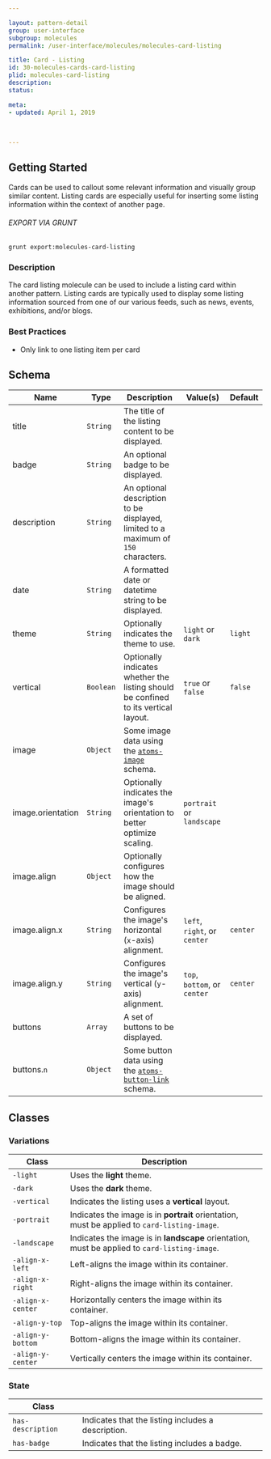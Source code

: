 ```yaml
---

layout: pattern-detail
group: user-interface
subgroup: molecules
permalink: /user-interface/molecules/molecules-card-listing

title: Card - Listing
id: 30-molecules-cards-card-listing
plid: molecules-card-listing
description: 
status: 

meta:
- updated: April 1, 2019
  
  
  
---
```



## Getting Started

Cards can be used to callout some relevant information and visually group similar content. Listing cards are especially useful for inserting some listing information within the context of another page.

###### EXPORT VIA GRUNT

```
grunt export:molecules-card-listing
```


### Description

The card listing molecule can be used to include a listing card within another pattern. Listing cards are typically used to display some listing information sourced from one of our various feeds, such as news, events, exhibitions, and/or blogs.


### Best Practices

- Only link to one listing item per card


## Schema

| Name              | Type      | Description                                                                   | Value(s)                      | Default   |
|-------------------|-----------|-------------------------------------------------------------------------------|-------------------------------|-----------|
| title             | `String`  | The title of the listing content to be displayed.                             |                               |           |
| badge             | `String`  | An optional badge to be displayed.                                            |                               |           |
| description       | `String`  | An optional description to be displayed, limited to a maximum of `150` characters.  |                         |           |
| date              | `String`  | A formatted date or datetime string to be displayed.                          |                               |           |
| theme             | `String`  | Optionally indicates the theme to use.                                        | `light` or `dark`             | `light`   |
| vertical          | `Boolean` | Optionally indicates whether the listing should be confined to its vertical layout. | `true` or `false`       | `false`   |
| image             | `Object`  | Some image data using the [`atoms-image`][atoms-image] schema.                |                               |           |
| image.orientation | `String`  | Optionally indicates the image's orientation to better optimize scaling.      | `portrait` or `landscape`     |           |
| image.align       | `Object`  | Optionally configures how the image should be aligned.                        |                               |           |
| image.align.x     | `String`  | Configures the image's horizontal (`x`-axis) alignment.                       | `left`, `right`, or `center`  | `center`  |
| image.align.y     | `String`  | Configures the image's vertical (`y`-axis) alignment.                         | `top`, `bottom`, or `center`  | `center`  |
| buttons           | `Array`   | A set of buttons to be displayed.                                             |                               |           |
| buttons.`n`       | `Object`  | Some button data using the [`atoms-button-link`][atoms-button-link] schema.   |                               |           |


## Classes

### Variations

| Class               | Description                                                                                   |
|---------------------|-----------------------------------------------------------------------------------------------|
| `-light`            | Uses the **light** theme.                                                                     |
| `-dark`             | Uses the **dark** theme.                                                                      |
| `-vertical`         | Indicates the listing uses a **vertical** layout.                                             |
| `-portrait`         | Indicates the image is in **portrait** orientation, must be applied to `card-listing-image`.  |
| `-landscape`        | Indicates the image is in **landscape** orientation, must be applied to `card-listing-image`. |
| `-align-x-left`     | Left-aligns the image within its container.                                                   |
| `-align-x-right`    | Right-aligns the image within its container.                                                  |
| `-align-x-center`   | Horizontally centers the image within its container.                                          |
| `-align-y-top`      | Top-aligns the image within its container.                                                    |
| `-align-y-bottom`   | Bottom-aligns the image within its container.                                                 |
| `-align-y-center`   | Vertically centers the image within its container.                                            |

### State

| Class             |                                                                 |
|-------------------|-----------------------------------------------------------------|
| `has-description` | Indicates that the listing includes a description.              |
| `has-badge`       | Indicates that the listing includes a badge.                    |


[atoms-image]: /patterns/20-atoms-media-image/20-atoms-media-image.html
[atoms-button-link]: /patterns/20-atoms-buttons-01-button-link/20-atoms-buttons-01-button-link.html
